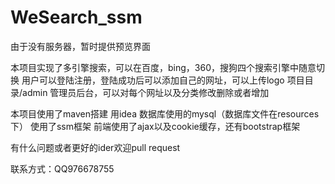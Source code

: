 # WeSearch_ssm
由于没有服务器，暂时提供预览界面
 
本项目实现了多引擎搜索，可以在百度，bing，360，搜狗四个搜索引擎中随意切换
用户可以登陆注册，登陆成功后可以添加自己的网址，可以上传logo
项目目录/admin 管理员后台，可以对每个网址以及分类修改删除或者增加

本项目使用了maven搭建 用idea 
数据库使用的mysql（数据库文件在resources下）
使用了ssm框架
前端使用了ajax以及cookie缓存，还有bootstrap框架

有什么问题或者更好的ider欢迎pull request 

联系方式：QQ976678755
